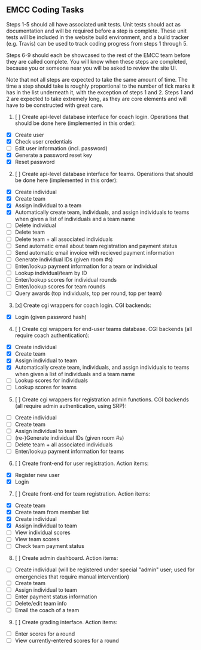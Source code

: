 EMCC Coding Tasks
------------------
Steps 1-5 should all have associated unit tests. Unit tests should act as documentation and will be required before a step is complete. These unit tests will be included in the website build environment, and a build tracker (e.g. Travis) can be used to track coding progress from steps 1 through 5.

Steps 6-9 should each be showcased to the rest of the EMCC team before they are called complete. You will know when these steps are completed, because you or someone near you will be asked to review the site UI.

Note that not all steps are expected to take the same amount of time. The time a step should take is roughly proportional to the number of tick marks it has in the list underneath it, with the exception of steps 1 and 2. Steps 1 and 2 are expected to take extremely long, as they are core elements and will have to be constructed with great care.


1. [ ] Create api-level database interface for coach login. Operations that should be done here (implemented in this order):
  - [x] Create user
  - [x] Check user credentials
  - [ ] Edit user information (incl. password)
  - [x] Generate a password reset key
  - [x] Reset password

2. [ ] Create api-level database interface for teams. Operations that should be done here (implemented in this order):
  - [x] Create individual
  - [x] Create team
  - [x] Assign individual to a team
  - [x] Automatically create team, individuals, and assign individuals to teams when given a list of individuals and a team name
  - [ ] Delete individual
  - [ ] Delete team
  - [ ] Delete team + all associated individuals
  - [ ] Send automatic email about team registration and payment status
  - [ ] Send automatic email invoice with recieved payment information
  - [ ] Generate individual IDs (given room #s)
  - [ ] Enter/lookup payment information for a team or individual
  - [ ] Lookup individual/team by ID
  - [ ] Enter/lookup scores for individual rounds
  - [ ] Enter/lookup scores for team rounds
  - [ ] Query awards (top individuals, top per round, top per team)

3. [x] Create cgi wrappers for coach login. CGI backends:
  - [x] Login (given password hash)

4. [ ] Create cgi wrappers for end-user teams database. CGI backends (all require coach authentication):
  - [x] Create individual
  - [x] Create team
  - [x] Assign individual to team
  - [x] Automatically create team, individuals, and assign individuals to teams when given a list of individuals and a team name
  - [ ] Lookup scores for individuals
  - [ ] Lookup scores for teams

5. [ ] Create cgi wrappers for registration admin functions. CGI backends (all require admin authentication, using SRP):
  - [ ] Create individual
  - [ ] Create team
  - [ ] Assign individual to team
  - [ ] \(re-\)Generate individual IDs (given room #s)
  - [ ] Delete team + all associated individuals
  - [ ] Enter/lookup payment information for teams

6. [ ] Create front-end for user registration. Action items:
  - [x] Register new user
  - [x] Login

7. [ ] Create front-end for team registration. Action items:
  - [x] Create team
  - [x] Create team from member list
  - [x] Create individual
  - [x] Assign individual to team
  - [ ] View individual scores
  - [ ] View team scores
  - [ ] Check team payment status

8. [ ] Create admin dashboard. Action items:
  - [ ] Create individual (will be registered under special "admin" user; used for emergencies that require manual intervention)
  - [ ] Create team
  - [ ] Assign individual to team
  - [ ] Enter payment status information
  - [ ] Delete/edit team info
  - [ ] Email the coach of a team

9. [ ] Create grading interface. Action items:
  - [ ] Enter scores for a round
  - [ ] View currently-entered scores for a round
